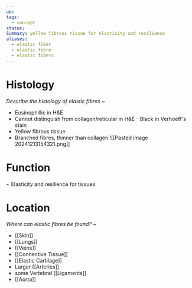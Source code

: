 ```yaml
---
up: 
tags:
  - concept
status: 
Summary: yellow fibrous tissue for elasticity and resilience
aliases:
  - elastic fiber
  - elastic fibre
  - elastic fibers
---
```

# Histology
*Describe the histology of elastic fibres*
~
- Eosinophillic in H&E
- Cannot distinguish from collagen/reticular in H&E - Black in Verhoeff's stain
- Yellow fibrous tissue
- Branched fibres, thinner than collagen
![[Pasted image 20241213154321.png]]
<!--SR:!2025-03-13,3,252-->


# Function
~
Elasticity and resilience for tissues
<!--SR:!2025-03-14,4,270-->


# Location
*Where can elastic fibres be found?*
~
- [[Skin]]
- [[Lungs]]
- [[Veins]]
- [[Connective Tissue]]
- [[Elastic Cartilage]]
- Larger [[Arteries]]
- some Vertebral [[Ligaments]]
- [[Aorta]]
<!--SR:!2025-03-13,3,250-->